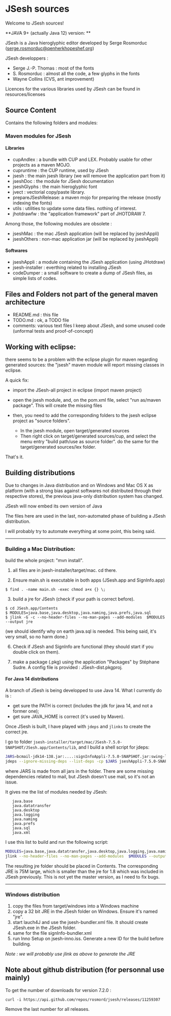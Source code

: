 # JSesh sources
Welcome to JSesh sources! 

**JAVA 9+ (actually Java 12) version: **


JSesh is a Java hieroglyphic editor 
developed by Serge Rosmorduc (serge.rosmorduc@qenherkhopeshef.org)

JSesh developpers :
- Serge J.-P. Thomas : most of the fonts
- S. Rosmorduc : almost all the code, a few glyphs in the fonts
- Wayne Collins (CVS, ant improvement)


Licences for the various libraries used by JSesh can be found in resources/licenses



## Source Content 
Contains the following folders and modules:

### Maven modules for JSesh

#### Libraries
* cupAndlex : a bundle with CUP and LEX. Probably usable for other projects as a maven MOJO.
* cupruntime : the CUP runtime, used by JSesh
* jsesh : the main jsesh library (we will remove the application part from it)
* jseshDoc : the module for JSesh documentation
* jseshGlyphs : the main hieroglyphic font
* jvect : vectorial copy/paste library.
* prepareJSeshRelease: a maven mojo for preparing the release (mostly indexing the fonts)
* utils : utilities to update some data files. nothing of interest.
* jhotdrawfw : the "application framework" part of JHOTDRAW 7.

Among those, the following modules are obsolete :
* jseshMac : the mac JSesh application (will be replaced by jseshAppli)
* jseshOthers : non-mac application jar (will be replaced by jseshAppli)

#### Softwares

* jseshAppli : a module containing
  the JSesh application (using JHotdraw)
* jsesh-installer : everthing related to installing JSesh
* codeDumper : a small software to create a dump of JSesh files, 
  as simple lists of codes.


## Files and Folders not part of the general maven architecture

* README.md : this file
* TODO.md : ok, a TODO file
* comments: various text files I keep about JSesh, 
    and some unused code (unformal tests and 
    proof-of-concept)

## Working with eclipse:
there seems to be a problem with the eclipse plugin for maven regarding generated sources:
the "jsesh" maven module will report missing classes in eclipse.

A quick fix:

* import the JSesh-all project in eclipse (import maven project)
* open the jsesh module, and, on the pom.xml file, select "run as/maven package".
    This will create the missing files
* then, you need to add the corresponding folders to the jsesh eclipse project as "source folders".

    * In the jsesh module, open target/generated sources
	* Then right click on target/generated sources/cup, and select the menu entry "build path/use as source folder".
		do the same for the target/generated sources/lex folder.
		
That's it.

## Building distributions

Due to changes in Java distribution and on Windows and Mac OS X as platform 
(with a strong bias against softwares not distributed through their respective
stores), the previous java-only distribution system has changed.

JSesh will now embed its own version of Java


The files here are used in the last, non-automated phase of building a
JSesh distribution. 

I will probably try to automate everything at some point, this being said.

------------------------------------
### Building a Mac Distribution:

build the whole project: "mvn install".

1. all files are in jsesh-installer/target/mac. cd there.

5. Ensure main.sh is executable in both apps (JSesh.app and SignInfo.app)
~~~
$ find . -name main.sh -exec chmod a+x {} \;
~~~

3. build a jre for JSesh (check if your path is correct before).

~~~
$ cd JSesh.app/Contents
$ MODULES=java.base,java.desktop,java.naming,java.prefs,java.sql
$ jlink -G -c --no-header-files --no-man-pages --add-modules  $MODULES --output jre
~~~
  (we should identify why on earth java.sql is needed. This being said, it's very small,
   so no harm done.)


6. Check if JSesh and SignInfo are functional (they should start if you double click on them).

7. make a package (.pkg) using the application "Packages" by Stéphane Sudre.
    A config file is provided : JSesh-dist.pkgproj.


#### For Java 14 distributions

A branch of JSesh is being developped to use Java 14. What I currently do is :

- get sure the PATH is correct (includes the jdk for java 14, and not a former one);
- get sure JAVA_HOME is correct (it's used by Maven).

Once JSesh is built, I have played with `jdeps` and `jlinks` to create the correct jre.

I go to folder `jsesh-installer/target/mac/JSesh-7.5.0-SNAPSHOT/JSesh.app/Contents/lib`, and
I build a shell script for jdeps:
~~~sh
JARS=bcmail-jdk14-138.jar:....:signInfoAppli-7.5.0-SNAPSHOT.jar:swing-layout-1.0.3.jar
jdeps --ignore-missing-deps --list-deps -cp $JARS jseshAppli-7.5.0-SNAPSHOT.jar
~~~
where JARS is made from all jars in the folder. There are some missing dependencies related to mail, but JSesh doesn't use 
mail, so it's not an issue.

It gives me the list of modules needed by JSesh:
~~~
   java.base
   java.datatransfer
   java.desktop
   java.logging
   java.naming
   java.prefs
   java.sql
   java.xml
~~~

I use this list to build and run the following script:
~~~sh
MODULES=java.base,java.datatransfer,java.desktop,java.logging,java.naming,java.prefs,java.sql,java.xml
jlink --no-header-files --no-man-pages --add-modules  $MODULES --output jre
~~~

The resulting jre folder should be placed in Contents. The corresponding JRE is 75M large, which is smaller than the
jre for 1.8 which was included in JSesh previously. This is not yet the master version, as I need to fix bugs.

------------------------------------
### Windows distribution

1. copy the files from target/windows into a Windows machine
2. copy a 32 bit JRE in the JSesh folder on Windows. Ensure it's named "jre".
3. start lauch4J and use the jsesh-bundler.xml file. It should create JSesh.exe in the JSesh folder.
4. same for the file signInfo-bundler.xml
5. run Inno Setup on jsesh-inno.iss. Generate a new ID for the build before building.

*Note : we will probably use jlink as above to generate the JRE*


## Note about github distribution (for personnal use mainly)

To get the number of downloads for version 7.2.0 :

~~~~~~~~~~~~~
curl -i https://api.github.com/repos/rosmord/jsesh/releases/11259307
~~~~~~~~~~~~~

Remove the last number for all releases.
